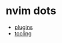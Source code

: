 # nvim dots

- [plugins](https://github.com/stars/wyatt-avilla/lists/nvim)
- [tooling](https://github.com/stars/wyatt-avilla/lists/mason-nvim)

